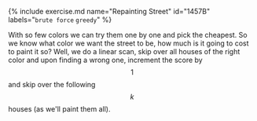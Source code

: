{% include exercise.md name="Repainting Street" id="1457B" labels="`brute force` `greedy`" %}

With so few colors we can try them one by one and pick the cheapest.  So we know what color we want the street to be, how much is it going to cost to paint it so?  Well, we do a linear scan, skip over all houses of the right color and upon finding a wrong one, increment the score by $$1$$ and skip over the following $$k$$ houses (as we'll paint them all).
